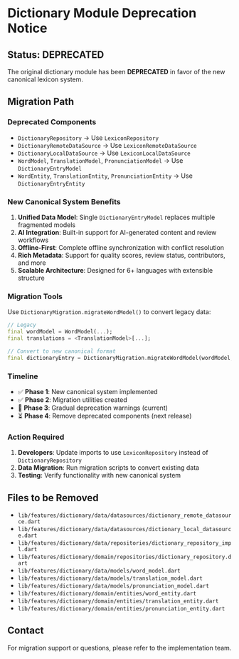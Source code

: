# Dictionary Module Deprecation Notice

## Status: DEPRECATED

The original dictionary module has been **DEPRECATED** in favor of the new canonical lexicon system.

## Migration Path

### Deprecated Components
- `DictionaryRepository` → Use `LexiconRepository`
- `DictionaryRemoteDataSource` → Use `LexiconRemoteDataSource`
- `DictionaryLocalDataSource` → Use `LexiconLocalDataSource`
- `WordModel`, `TranslationModel`, `PronunciationModel` → Use `DictionaryEntryModel`
- `WordEntity`, `TranslationEntity`, `PronunciationEntity` → Use `DictionaryEntryEntity`

### New Canonical System Benefits
1. **Unified Data Model**: Single `DictionaryEntryModel` replaces multiple fragmented models
2. **AI Integration**: Built-in support for AI-generated content and review workflows
3. **Offline-First**: Complete offline synchronization with conflict resolution
4. **Rich Metadata**: Support for quality scores, review status, contributors, and more
5. **Scalable Architecture**: Designed for 6+ languages with extensible structure

### Migration Tools
Use `DictionaryMigration.migrateWordModel()` to convert legacy data:

```dart
// Legacy
final wordModel = WordModel(...);
final translations = <TranslationModel>[...];

// Convert to new canonical format
final dictionaryEntry = DictionaryMigration.migrateWordModel(wordModel, translations);
```

### Timeline
- ✅ **Phase 1**: New canonical system implemented
- ✅ **Phase 2**: Migration utilities created
- 🚧 **Phase 3**: Gradual deprecation warnings (current)
- ⏳ **Phase 4**: Remove deprecated components (next release)

### Action Required
1. **Developers**: Update imports to use `LexiconRepository` instead of `DictionaryRepository`
2. **Data Migration**: Run migration scripts to convert existing data
3. **Testing**: Verify functionality with new canonical system

## Files to be Removed
- `lib/features/dictionary/data/datasources/dictionary_remote_datasource.dart`
- `lib/features/dictionary/data/datasources/dictionary_local_datasource.dart`
- `lib/features/dictionary/data/repositories/dictionary_repository_impl.dart`
- `lib/features/dictionary/domain/repositories/dictionary_repository.dart`
- `lib/features/dictionary/data/models/word_model.dart`
- `lib/features/dictionary/data/models/translation_model.dart`
- `lib/features/dictionary/data/models/pronunciation_model.dart`
- `lib/features/dictionary/domain/entities/word_entity.dart`
- `lib/features/dictionary/domain/entities/translation_entity.dart`
- `lib/features/dictionary/domain/entities/pronunciation_entity.dart`

## Contact
For migration support or questions, please refer to the implementation team.